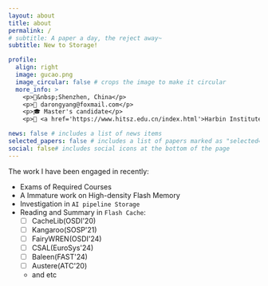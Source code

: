 ```yaml
---
layout: about
title: about
permalink: /
# subtitle: A paper a day, the reject away~
subtitle: New to Storage!

profile:
  align: right
  image: gucao.png
  image_circular: false # crops the image to make it circular
  more_info: >
    <p>📍&nbsp;Shenzhen, China</p>
    <p>📧 darongyang@foxmail.com</p>
    <p>🎓 Master's candidate</p>
    <p>🏫 <a href='https://www.hitsz.edu.cn/index.html'>Harbin Institute of Technology, Shenzhen</a></p>

news: false # includes a list of news items
selected_papers: false # includes a list of papers marked as "selected={true}"
social: false# includes social icons at the bottom of the page
---
```


The work I have been engaged in recently:

- Exams of Required Courses
- A Immature work on High-density Flash Memory
- Investigation in `AI pipeline Storage`
- Reading and Summary in `Flash Cache`:
  - [ ] CacheLib(OSDI'20)
  - [ ] Kangaroo(SOSP'21)
  - [ ] FairyWREN(OSDI'24)
  - [ ] CSAL(EuroSys'24)
  - [ ] Baleen(FAST'24)
  - [ ] Austere(ATC'20)
  - and etc
